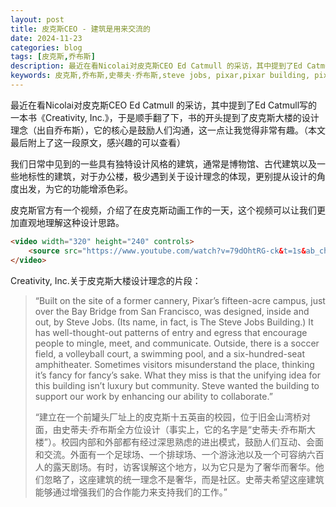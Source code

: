 ```yaml
---
layout: post
title: 皮克斯CEO - 建筑是用来交流的
date: 2024-11-23
categories: blog
tags: [皮克斯,乔布斯]
description: 最近在看Nicolai对皮克斯CEO Ed Catmull 的采访，其中提到了Ed Catmull写的一本书《Creativity, Inc.》，于是顺手翻了下，书的开头提到了皮克斯大楼的设计理念（出自乔布斯），它的核心是鼓励人们沟通，这一点让我觉得非常有趣。（本文最后附上了这一段原文，感兴趣的可以查看）
keywords: 皮克斯,乔布斯,史蒂夫·乔布斯,steve jobs, pixar,pixar building, pixar steve jobs building 
---
```


最近在看Nicolai对皮克斯CEO Ed Catmull 的采访，其中提到了Ed Catmull写的一本书《Creativity, Inc.》，于是顺手翻了下，书的开头提到了皮克斯大楼的设计理念（出自乔布斯），它的核心是鼓励人们沟通，这一点让我觉得非常有趣。（本文最后附上了这一段原文，感兴趣的可以查看）

我们日常中见到的一些具有独特设计风格的建筑，通常是博物馆、古代建筑以及一些地标性的建筑，对于办公楼，极少遇到关于设计理念的体现，更别提从设计的角度出发，为它的功能增添色彩。

皮克斯官方有一个视频，介绍了在皮克斯动画工作的一天，这个视频可以让我们更加直观地理解这种设计思路。


```HTML
<video width="320" height="240" controls>
    <source src="https://www.youtube.com/watch?v=79dOhtRG-ck&t=1s&ab_channel=Pixar" type="video/mp4">
</video>
```

Creativity, Inc.关于皮克斯大楼设计理念的片段：

> “Built on the site of a former cannery, Pixar’s fifteen-acre campus, just over the Bay Bridge from San Francisco, was designed, inside and out, by Steve Jobs. (Its name, in fact, is The Steve Jobs Building.) It has well-thought-out patterns of entry and egress that encourage people to mingle, meet, and communicate. Outside, there is a soccer field, a volleyball court, a swimming pool, and a six-hundred-seat amphitheater. Sometimes visitors misunderstand the place, thinking it’s fancy for fancy’s sake. What they miss is that the unifying idea for this building isn’t luxury but community. Steve wanted the building to support our work by enhancing our ability to collaborate.”
> 
> “建立在一个前罐头厂址上的皮克斯十五英亩的校园，位于旧金山湾桥对面，由史蒂夫·乔布斯全方位设计（事实上，它的名字是“史蒂夫·乔布斯大楼”）。校园内部和外部都有经过深思熟虑的进出模式，鼓励人们互动、会面和交流。外面有一个足球场、一个排球场、一个游泳池以及一个可容纳六百人的露天剧场。有时，访客误解这个地方，以为它只是为了奢华而奢华。他们忽略了，这座建筑的统一理念不是奢华，而是社区。史蒂夫希望这座建筑能够通过增强我们的合作能力来支持我们的工作。”
>
